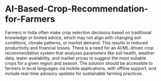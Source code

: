 # AI-Based-Crop-Recommendation-for-Farmers

Farmers in India often make crop selection decisions based on traditional knowledge or limited
advice, which may not align with changing soil conditions, climate patterns, or market demand. This
results in reduced productivity and financial losses. There is a need for an AI/ML-driven crop
recommendation system that analyzes parameters like soil health, weather data, water availability,
and market prices to suggest the most suitable crops for a given region and season. The solution
should be accessible to farmers in local languages via mobile applications, with offline support, and
include real-time advisory updates for sustainable farming practices.
